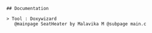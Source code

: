      
     ## Documentation
     
     > Tool : Doxywizard
        @mainpage SeatHeater by Malavika M @subpage main.c
